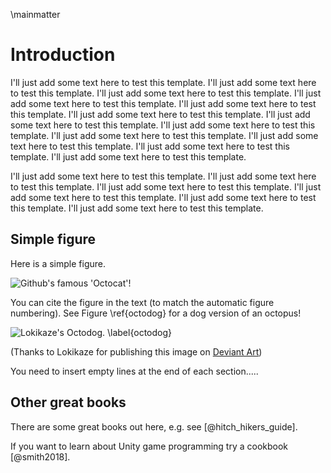 \mainmatter

# Introduction
I'll just add some text here to test this template. I'll just add some text here to test this template. I'll just add some text here to test this template. I'll just add some text here to test this template. I'll just add some text here to test this template. I'll just add some text here to test this template. I'll just add some text here to test this template. I'll just add some text here to test this template. I'll just add some text here to test this template. I'll just add some text here to test this template. I'll just add some text here to test this template. I'll just add some text here to test this template.

I'll just add some text here to test this template. I'll just add some text here to test this template. I'll just add some text here to test this template. I'll just add some text here to test this template. I'll just add some text here to test this template. I'll just add some text here to test this template.
## Simple figure

Here is a simple figure.

![Github's famous 'Octocat'!](03_figures/introduction/octocat.png)

You can cite the figure in the text (to match the automatic figure numbering). See Figure \ref{octodog} for a dog version of an octopus!

![Lokikaze's Octodog. \label{octodog}](03_figures/introduction/octo_dog__mspaint_by_lokikaze-d32qx0s_small.png)

(Thanks to Lokikaze for publishing this image on [Deviant Art](http://lokikaze.deviantart.com/art/Octo-Dog-MSPaint-186013612))


You need to insert empty lines at the end of each section.....  

## Other great books

There are some great books out here, e.g. see [@hitch_hikers_guide].

If you want to learn about Unity game programming try a cookbook [@smith2018].
